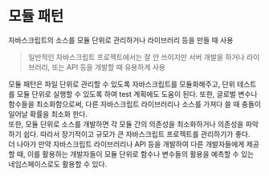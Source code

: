 # 모듈 패턴
자바스크립트의 소스를 모듈 단위로 관리하거나 라이브러리 등을 만들 때 사용
> 일반적인 자바스크립트 프로젝트에서는 잘 안 쓰이지만 서버 개발을 하거나 라이브러리, 또는 API 등을 개발할 때 유용하게 사용

모듈 패턴은 파일 단위로 관리할 수 있도록 자바스크립트를 모듈화해주고, 단위 테스트를 모듈 단위로 실행할 수 있도록 하여 test 계획에도 도움이 된다. 또한, 글로벌 변수나 함수들을 최소화함으로써, 다른 자바스크립트 라이브러리나 소스를 가져다 쓸 때 충돌이 일어날 확률을 최소화 한다. </br>
또한, 모듈 단위로 소스를 개발하면 각 모듈 간의 의존성을 최소화하거나 의존성을 파악하기 쉽다. 따라서 장기적이고 규모가 큰 자바스크립트 프로젝트를 관리하기가 좋다.</br>
더 나아가 만약 자바스크립트 라이브러리나 API 등을 개발하여 다른 개발자들에게 제공할 때, 이를 활용하는 개발자들이 모듈 단위로 함수나 변수들의 활용을 예측할 수 있는 네임스페이스로도 활용할 수 있다.
